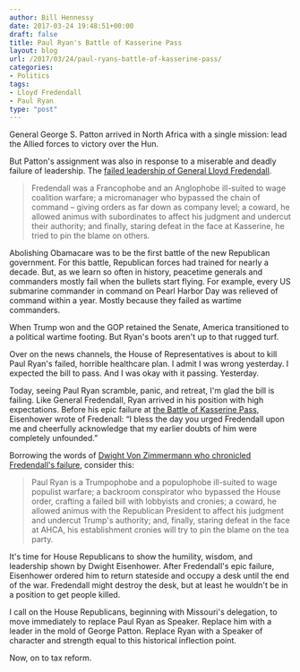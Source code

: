 ```yaml
---
author: Bill Hennessy
date: 2017-03-24 19:48:51+00:00
draft: false
title: Paul Ryan's Battle of Kasserine Pass
layout: blog
url: /2017/03/24/paul-ryans-battle-of-kasserine-pass/
categories:
- Politics
tags:
- Lloyd Fredendall
- Paul Ryan
type: "post"
---
```


General George S. Patton arrived in North Africa with a single mission: lead the Allied forces to victory over the Hun.

But Patton's assignment was also in response to a miserable and deadly failure of leadership. The [failed leadership of General Lloyd Fredendall](https://www.defensemedianetwork.com/stories/command-failure-lloyd-fredendall-and-the-battle-of-kasserine-pass/).



> Fredendall was a Francophobe and an Anglophobe ill-suited to wage coalition warfare; a micromanager who bypassed the chain of command – giving orders as far down as company level; a coward, he allowed animus with subordinates to affect his judgment and undercut their authority; and finally, staring defeat in the face at Kasserine, he tried to pin the blame on others.



Abolishing Obamacare was to be the first battle of the new Republican government. For this battle, Republican forces had trained for nearly a decade. But, as we learn so often in history, peacetime generals and commanders mostly fail when the bullets start flying. For example, every US submarine commander in command on Pearl Harbor Day was relieved of command within a year. Mostly because they failed as wartime commanders.

When Trump won and the GOP retained the Senate, America transitioned to a political wartime footing. But Ryan's boots aren't up to that rugged turf.

Over on the news channels, the House of Representatives is about to kill Paul Ryan's failed, horrible healthcare plan. I admit I was wrong yesterday. I expected the bill to pass. And I was okay with it passing. Yesterday.

Today, seeing Paul Ryan scramble, panic, and retreat, I'm glad the bill is failing. Like General Fredendall, Ryan arrived in his position with high expectations. Before his epic failure at [the Battle of Kasserine Pass](https://www.history.com/this-day-in-history/battle-of-the-kasserine-pass), Eisenhower wrote of Fredenall: “I bless the day you urged Fredendall upon me and cheerfully acknowledge that my earlier doubts of him were completely unfounded.”

Borrowing the words of [Dwight Von Zimmermann who chronicled Fredendall's failure](https://www.defensemedianetwork.com/stories/command-failure-lloyd-fredendall-and-the-battle-of-kasserine-pass/), consider this:



> Paul Ryan is a Trumpophobe and a populophobe ill-suited to wage populist warfare; a backroom conspirator who bypassed the House order, crafting a failed bill with lobbyists and cronies; a coward, he allowed animus with the Republican President to affect his judgment and undercut Trump's authority; and, finally, staring defeat in the face at AHCA, his establishment cronies will try to pin the blame on the tea party.



It's time for House Republicans to show the humility, wisdom, and leadership shown by Dwight Eisenhower. After Fredendall's epic failure, Eisenhower ordered him to return stateside and occupy a desk until the end of the war. Fredendall might destroy the desk, but at least he wouldn't be in a position to get people killed.

I call on the House Republicans, beginning with Missouri's delegation, to move immediately to replace Paul Ryan as Speaker. Replace him with a leader in the mold of George Patton. Replace Ryan with a Speaker of character and strength equal to this historical inflection point.

Now, on to tax reform.
